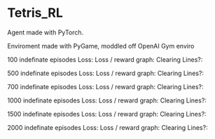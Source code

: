 # Tetris_RL

Agent made with PyTorch. 

Enviroment made with PyGame, moddled off OpenAI Gym enviro

100 indefinate episodes 
Loss: 
Loss / reward graph:
Clearing Lines?:


500 indefinate episodes 
Loss: 
Loss / reward graph:
Clearing Lines?:

700 indefinate episodes 
Loss: 
Loss / reward graph:
Clearing Lines?:

1000 indefinate episodes 
Loss: 
Loss / reward graph:
Clearing Lines?:


1500 indefinate episodes 
Loss: 
Loss / reward graph:
Clearing Lines?:


2000 indefinate episodes 
Loss: 
Loss / reward graph:
Clearing Lines?: